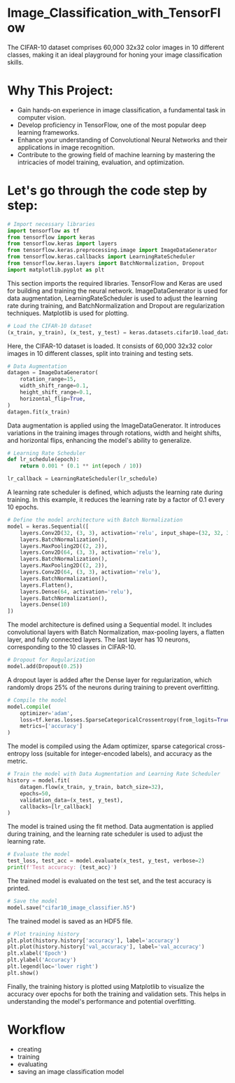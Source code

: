 # Image_Classification_with_TensorFlow
The CIFAR-10 dataset comprises 60,000 32x32 color images in 10 different classes, making it an ideal playground for honing your image classification skills.

# Why This Project:
- Gain hands-on experience in image classification, a fundamental task in computer vision.
- Develop proficiency in TensorFlow, one of the most popular deep learning frameworks.
- Enhance your understanding of Convolutional Neural Networks and their applications in image recognition.
- Contribute to the growing field of machine learning by mastering the intricacies of model training, evaluation, and optimization.

# Let's go through the code step by step:

```python
# Import necessary libraries
import tensorflow as tf
from tensorflow import keras
from tensorflow.keras import layers
from tensorflow.keras.preprocessing.image import ImageDataGenerator
from tensorflow.keras.callbacks import LearningRateScheduler
from tensorflow.keras.layers import BatchNormalization, Dropout
import matplotlib.pyplot as plt
```

This section imports the required libraries. TensorFlow and Keras are used for building and training the neural network. ImageDataGenerator is used for data augmentation, LearningRateScheduler is used to adjust the learning rate during training, and BatchNormalization and Dropout are regularization techniques. Matplotlib is used for plotting.

```python
# Load the CIFAR-10 dataset
(x_train, y_train), (x_test, y_test) = keras.datasets.cifar10.load_data()
```

Here, the CIFAR-10 dataset is loaded. It consists of 60,000 32x32 color images in 10 different classes, split into training and testing sets.

```python
# Data Augmentation
datagen = ImageDataGenerator(
    rotation_range=15,
    width_shift_range=0.1,
    height_shift_range=0.1,
    horizontal_flip=True,
)
datagen.fit(x_train)
```

Data augmentation is applied using the ImageDataGenerator. It introduces variations in the training images through rotations, width and height shifts, and horizontal flips, enhancing the model's ability to generalize.

```python
# Learning Rate Scheduler
def lr_schedule(epoch):
    return 0.001 * (0.1 ** int(epoch / 10))

lr_callback = LearningRateScheduler(lr_schedule)
```

A learning rate scheduler is defined, which adjusts the learning rate during training. In this example, it reduces the learning rate by a factor of 0.1 every 10 epochs.

```python
# Define the model architecture with Batch Normalization
model = keras.Sequential([
    layers.Conv2D(32, (3, 3), activation='relu', input_shape=(32, 32, 3)),
    layers.BatchNormalization(),
    layers.MaxPooling2D((2, 2)),
    layers.Conv2D(64, (3, 3), activation='relu'),
    layers.BatchNormalization(),
    layers.MaxPooling2D((2, 2)),
    layers.Conv2D(64, (3, 3), activation='relu'),
    layers.BatchNormalization(),
    layers.Flatten(),
    layers.Dense(64, activation='relu'),
    layers.BatchNormalization(),
    layers.Dense(10)
])
```

The model architecture is defined using a Sequential model. It includes convolutional layers with Batch Normalization, max-pooling layers, a flatten layer, and fully connected layers. The last layer has 10 neurons, corresponding to the 10 classes in CIFAR-10.

```python
# Dropout for Regularization
model.add(Dropout(0.25))
```

A dropout layer is added after the Dense layer for regularization, which randomly drops 25% of the neurons during training to prevent overfitting.

```python
# Compile the model
model.compile(
    optimizer='adam',
    loss=tf.keras.losses.SparseCategoricalCrossentropy(from_logits=True),
    metrics=['accuracy']
)
```

The model is compiled using the Adam optimizer, sparse categorical cross-entropy loss (suitable for integer-encoded labels), and accuracy as the metric.

```python
# Train the model with Data Augmentation and Learning Rate Scheduler
history = model.fit(
    datagen.flow(x_train, y_train, batch_size=32),
    epochs=50,
    validation_data=(x_test, y_test),
    callbacks=[lr_callback]
)
```

The model is trained using the fit method. Data augmentation is applied during training, and the learning rate scheduler is used to adjust the learning rate.

```python
# Evaluate the model
test_loss, test_acc = model.evaluate(x_test, y_test, verbose=2)
print(f'Test accuracy: {test_acc}')
```

The trained model is evaluated on the test set, and the test accuracy is printed.

```python
# Save the model
model.save("cifar10_image_classifier.h5")
```

The trained model is saved as an HDF5 file.

```python
# Plot training history
plt.plot(history.history['accuracy'], label='accuracy')
plt.plot(history.history['val_accuracy'], label='val_accuracy')
plt.xlabel('Epoch')
plt.ylabel('Accuracy')
plt.legend(loc='lower right')
plt.show()
```

Finally, the training history is plotted using Matplotlib to visualize the accuracy over epochs for both the training and validation sets. This helps in understanding the model's performance and potential overfitting.

# Workflow 
- creating 
- training 
- evaluating 
- saving an image classification model 
